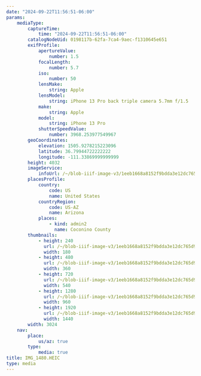 ```yaml
---
date: "2024-09-22T11:56:51-06:00"
params:
    mediaType:
        captureTime:
            time: "2024-09-22T11:56:51-06:00"
        catalogNodeUid: 0198117b-62fa-7ca4-9aec-f1310645e651
        exifProfile:
            apertureValue:
                number: 1.5
            focalLength:
                number: 5.7
            iso:
                number: 50
            lensMake:
                string: Apple
            lensModel:
                string: iPhone 13 Pro back triple camera 5.7mm f/1.5
            make:
                string: Apple
            model:
                string: iPhone 13 Pro
            shutterSpeedValue:
                number: 3968.253977549967
        geoCoordinates:
            elevation: 1505.9278215223096
            latitude: 36.79944722222222
            longitude: -111.33869999999999
        height: 4032
        imageService:
            infoUrl: /~/blob-iiif-image-v3/1eeb1668a8152f9bdda3e12dc765d91f7c3912cbfe098c5cab9da4b6cbc69dcc/info.json
        placesProfile:
            country:
                code: US
                name: United States
            countryRegion:
                code: US-AZ
                name: Arizona
            places:
                - kind: admin2
                  name: Coconino County
        thumbnails:
            - height: 240
              url: /~/blob-iiif-image-v3/1eeb1668a8152f9bdda3e12dc765d91f7c3912cbfe098c5cab9da4b6cbc69dcc/full/180%2C240/0/default.jpg
              width: 180
            - height: 480
              url: /~/blob-iiif-image-v3/1eeb1668a8152f9bdda3e12dc765d91f7c3912cbfe098c5cab9da4b6cbc69dcc/full/360%2C480/0/default.jpg
              width: 360
            - height: 720
              url: /~/blob-iiif-image-v3/1eeb1668a8152f9bdda3e12dc765d91f7c3912cbfe098c5cab9da4b6cbc69dcc/full/540%2C720/0/default.jpg
              width: 540
            - height: 1280
              url: /~/blob-iiif-image-v3/1eeb1668a8152f9bdda3e12dc765d91f7c3912cbfe098c5cab9da4b6cbc69dcc/full/960%2C1280/0/default.jpg
              width: 960
            - height: 1920
              url: /~/blob-iiif-image-v3/1eeb1668a8152f9bdda3e12dc765d91f7c3912cbfe098c5cab9da4b6cbc69dcc/full/1440%2C1920/0/default.jpg
              width: 1440
        width: 3024
    nav:
        place:
            us/az: true
        type:
            media: true
title: IMG_1480.HEIC
type: media
---
```

